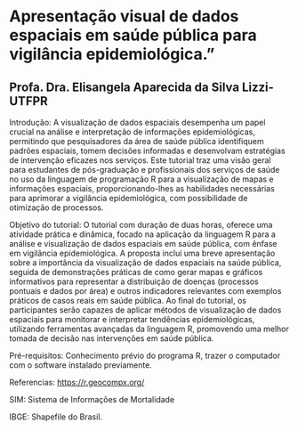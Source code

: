 # Apresentação visual de dados espaciais em saúde pública para vigilância epidemiológica.”
## Profa. Dra. Elisangela Aparecida da Silva Lizzi- UTFPR

Introdução:
A visualização de dados espaciais desempenha um papel crucial na análise e interpretação de informações epidemiológicas, permitindo que pesquisadores da área de saúde pública identifiquem padrões espaciais, tomem decisões informadas e desenvolvam estratégias de intervenção eficazes nos serviços. Este tutorial traz uma visão geral para estudantes de pós-graduação e profissionais dos serviços de saúde no uso da linguagem de programação R para a visualização de mapas e informações espaciais, proporcionando-lhes as habilidades necessárias para aprimorar a vigilância epidemiológica, com possibilidade de otimização de processos.

Objetivo do tutorial:
O tutorial com duração de duas horas, oferece uma atividade prática e dinâmica, focado na aplicação da linguagem R para a análise e visualização de dados espaciais em saúde pública, com ênfase em vigilância epidemiológica. A proposta inclui uma breve apresentação sobre a importância da visualização de dados espaciais na saúde pública, seguida de demonstrações práticas de como gerar mapas e gráficos informativos para representar a distribuição de doenças (processos pontuais e dados por área) e outros indicadores relevantes com exemplos práticos de casos reais em saúde pública. Ao final do tutorial, os participantes serão capazes de aplicar métodos de visualização de dados espaciais para monitorar e interpretar tendências epidemiológicas, utilizando ferramentas avançadas da linguagem R, promovendo uma melhor tomada de decisão nas intervenções em saúde pública.

Pré-requisitos: 
Conhecimento prévio do programa R, trazer o computador com o software instalado previamente.

Referencias:
https://r.geocompx.org/

SIM: Sistema de Informações de Mortalidade

IBGE: Shapefile do Brasil.


